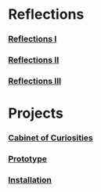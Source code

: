 # Reflections

### [Reflections I](https://github.com/artdelolo/CIM595-795-Installations/blob/master/HW/Reflections%20I/readme.md)

### [Reflections II](https://github.com/artdelolo/CIM595-795-Installations/blob/master/HW/Reflections%20II/readme.md)


### [Reflections III](https://github.com/artdelolo/CIM595-795-Installations/blob/master/HW/Reflections%20III/readme.md)

# Projects

### [Cabinet of Curiosities](https://github.com/artdelolo/CIM595-795-Installations/blob/master/HW/Cabinet%20of%20Curiosities/readme.md)


### [Prototype](https://github.com/artdelolo/CIM595-795-Installations/blob/master/HW/Prototype/readme.md)


### [Installation](https://github.com/artdelolo/CIM595-795-Installations/blob/master/HW/Installation/readme.md)
